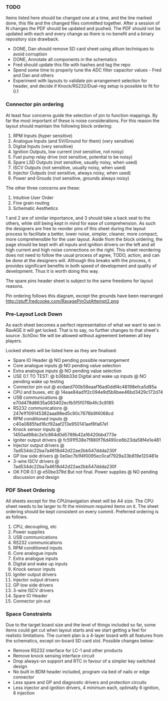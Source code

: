 ### TODO

Items listed here should be changed one at a time, and the line marked done, this
file and the changed files committed together. After a session of N changes the
PDF should be updated and pushed. The PDF should not be updated with each and
every change as there is no benefit and a binary repository size drawback.

 - DONE, Dan should remove SD card sheet using altium techniques to avoid corruption
 - DONE, Annotate all components in the schematics
 - Fred should update this file with hashes and tag the repo
 - Spend some time to properly tune the ADC filter capacitor values - Fred and Dan and others
 - Experiment with layouts to validate pin arrangement selection for header, and decide if Knock/RS232/Dual-reg setup is possible to fit for 0.1

### Connector pin ordering

At least four concerns guide the selection of pin to function mappings. By far
the most important of these is noise considerations. For this reason the layout
should maintain the following block ordering:

 1. RPM Inputs (hyper sensitive)
 2. Analogue Inputs (and 5V/Ground for them) (very sensitive)
 3. Digital Inputs (very sensitive)
 4. Ignition Outputs, low current (not sensitive, not noisy)
 5. Fuel pump relay drive (not sensitive, potential to be noisy)
 6. Spare LSD Outputs (not sensitive, usually noisy, when used)
 7. ISCV Outputs (not sensitive, usually noisy, when used)
 8. Injector Outputs (not sensitive, always noisy, when used)
 9. Power and Grouds (not sensitive, grounds always noisy)

The other three concerns are these:

 1. Intuitive User Order
 2. Fine grain routing
 3. Schematic Aesthetics

1 and 2 are of similar importance, and 3 should take a back seat to the others,
while still being kept in mind for ease of comprehension. As such the designers
are free to reorder pins of this sheet during the layout process to facilitate a
better, lower noise, simpler, cleaner, more compact, more comprehensible for the
user layout. Aside from the block ordering, the page should be kept with all
inputs and ignition drivers on the left and all high current and high noise
connections on the right. This sheet reordering does not need to follow the
usual process of agree, TODO, action, and can be done at the designers will.
Although this breaks with the process, it provides significant benefits in both
speed of development and quality of development. Thus it is worth doing this way.

The spare pins header sheet is subject to the same freedoms for layout reasons.

Pin ordering follows this diagram, except the grounds have been rearranged http://stuff.fredcooke.com/RavagePinOutAttempt2.png

### Pre-Layout Lock Down

As each sheet becomes a perfect representation of what we want to see in RavAGE
it will get locked. That is to say, no further changes to that sheet's source
.SchDoc file will be allowed without agreement between all key players.

Locked sheets will be listed here as they are finalised:

 - Spare IO Header @ NO pending possible rearrangement
 - Core analogue inputs @ NO pending value selection
 - Extra analogue inputs @ NO pending value selection
 - USE 0.1 TO TEST: @ b36bb33d Digital and wake up inputs @ NO pending wake up testing
 - Connector pin out @ ecdaed700b58eaaf16ad0ddf4c48198efca5d85a
 - CPU and buses, etc @ 14eae84ad1f2c094e9d5b6bee46bd3429c172d74
 - USB communications @ e70d478d8635a083402ecfb5f5f076b4fc3c8185
 - RS232 communications @ 247e1f109145382aaa98ed5c90c7676b9f4068cd
 - RPM conditioned inputs @ c40a0885fad16cf92aaf213e950141aef8fa67e1
 - Knock sensor inputs @ 1450ad98dc2e1c864d0d5789b42a16420bbd773e
 - Igniter output drivers @ fc591f538e7f880f76d490ce6b23da58f4e1e481
 - Injector output drivers @ 7ad534dc22ba7a4618d42d22ae2bb547ddda230f
 - GP low side drivers @ 0e0ec7b1f4f0095ec0caf7929a33b819e120481e
 - 3-wire ISCV drivers @ 7ad534dc22ba7a4618d42d22ae2bb547ddda230f
 - OK FOR 0.1 @ e50be379d But not final. Power supplies @ NO pending discussion and design

### PDF Sheet Ordering

All sheets except for the CPU/navigation sheet will be A4 size. The CPU sheet
needs to be larger to fit the minimum required items on it. The sheet ordering
should be kept consistent on every commit. Preferred ordering is as follows.

 1.  CPU, decoupling, etc
 2.  Power supplies
 3.  USB communications
 4.  RS232 communications
 5.  RPM conditioned inputs
 6.  Core analogue inputs
 7.  Extra analogue inputs
 8.  Digital and wake up inputs
 9.  Knock sensor inputs
 10. Igniter output drivers
 11. Injector output drivers
 12. GP low side drivers
 13. 3-wire ISCV drivers
 14. Spare IO Header
 15. Connector pin out

### Space Constraints

Due to the target board size and the level of things included so far, some
items could get cut when layout starts and we start getting a feel for
realistic limitations. The current plan is a 4-layer board with all features
from the schematics, except on-board SD card slot. Possible changes below:

 - Remove RS232 interface for LC-1 and other products
 - Remove knock sensing interface circuit
 - Drop always-on support and RTC in favour of a simpler key switched design
 - No built in BDM header included, program via bed of nails or edge connector
 - Less spare and GP and diagnostic drivers and protection circuits
 - Less injector and ignition drivers, 4 minimum each, optimally 6 ignition, 8 injection
